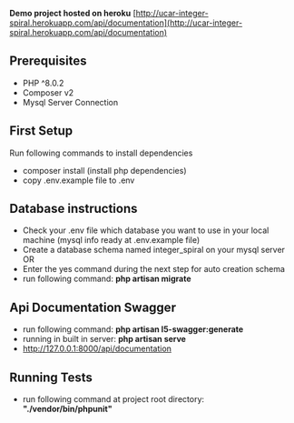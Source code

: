 **Demo project hosted on heroku**
[http://ucar-integer-spiral.herokuapp.com/api/documentation](http://ucar-integer-spiral.herokuapp.com/api/documentation)

## Prerequisites

- PHP ^8.0.2
- Composer v2
- Mysql Server Connection


## First Setup

Run following commands to install dependencies

- composer install (install php dependencies)
- copy .env.example file to .env


## Database instructions

- Check your .env file which database you want to use in your local machine (mysql info ready at .env.example file)
- Create a database schema named integer_spiral on your mysql server
  OR
- Enter the yes command during the next step for auto creation schema
- run following command: **php artisan migrate**


## Api Documentation Swagger
- run following command: **php artisan l5-swagger:generate**
- running in built in server: **php artisan serve**
- http://127.0.0.1:8000/api/documentation


## Running Tests
- run following command at project root directory: **"./vendor/bin/phpunit"**

